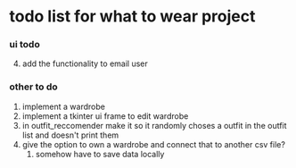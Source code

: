 # todo list for what to wear project
### ui todo
4. add the functionality to email user
### other to do
1. implement a wardrobe 
2. implement a tkinter ui frame to edit wardrobe
3. in outfit_reccomender make it so it randomly choses
a outfit in the outfit list and doesn't print them
6. give the option to own a wardrobe and connect that to another csv file?
    1. somehow have to save data locally
